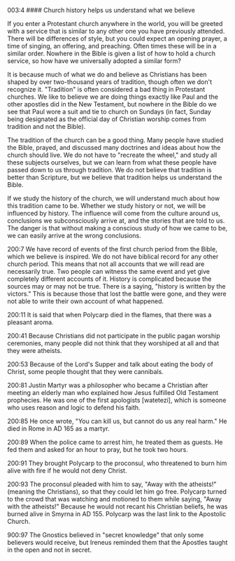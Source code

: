 003:4 #### Church history helps us understand what we believe

If you enter a Protestant church anywhere in the world, you will be greeted with a service that is similar to any other one you have previously attended. There will be differences of style, but you could expect an opening prayer, a time of singing, an offering, and preaching. Often times these will be in a similar order. Nowhere in the Bible is given a list of how to hold a church service, so how have we universally adopted a similar form? 

It is because much of what we do and believe as Christians has been shaped by over two-thousand years of tradition, though often we don't recognize it. "Tradition" is often considered a bad thing in Protestant churches. We like to believe we are doing things exactly like Paul and the other apostles did in the New Testament, but nowhere in the Bible do we see that Paul wore a suit and tie to church on Sundays (in fact, Sunday being designated as the official day of Christian worship comes from tradition and not the Bible).

The tradition of the church can be a good thing. Many people have studied the Bible, prayed, and discussed many doctrines and ideas about how the church should live. We do not have to "recreate the wheel," and study all these subjects ourselves, but we can learn from what these people have passed down to us through tradition. We do not believe that tradition is better than Scripture, but we believe that tradition helps us understand the Bible.

If we study the history of the church, we will understand much about how this tradition came to be. Whether we study history or not, we will be influenced by history. The influence will come from the culture around us, conclusions we subconsciously arrive at, and the stories that are told to us. The danger is that without making a conscious study of how we came to be, we can easily arrive at the wrong conclusions.

200:7 We have record of events of the first church period from the Bible, which we believe is inspired. We do not have biblical record for any other church period. This means that not all accounts that we will read are necessarily true. Two people can witness the same event and yet give completely different accounts of it. History is complicated because the sources may or may not be true. There is a saying, "history is written by the victors." This is because those that lost the battle were gone, and they were not able to write their own account of what happened.

200:11 It is said that when Polycarp died in the flames, that there was a pleasant aroma.

200:41 Because Christians did not participate in the public pagan worship ceremonies, many people did not think that they worshiped at all and that they were atheists.

200:53 Because of the Lord's Supper and talk about eating the body of Christ, some people thought that they were cannibals.

200:81 Justin Martyr was a philosopher who became a Christian after meeting an elderly man who explained how Jesus fulfilled Old Testament prophecies. He was one of the first apologists [watetezi], which is someone who uses reason and logic to defend his faith.

200:85 He once wrote, "You can kill us, but cannot do us any real harm." He died in Rome in AD 165 as a martyr.

200:89 When the police came to arrest him, he treated them as guests. He fed them and asked for an hour to pray, but he took two hours.

200:91 They brought Polycarp to the proconsul, who threatened to burn him alive with fire if he would not deny Christ.

200:93 The proconsul pleaded with him to say, "Away with the atheists!" (meaning the Christians), so that they could let him go free. Polycarp turned to the crowd that was watching and motioned to them while saying, "Away with the atheists!" Because he would not recant his Christian beliefs, he was burned alive in Smyrna in AD 155. Polycarp was the last link to the Apostolic Church.

900:97 The Gnostics believed in "secret knowledge" that only some believers would receive, but Ireneus reminded them that the Apostles taught in the open and not in secret.

